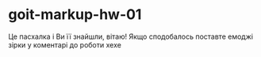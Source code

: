 # goit-markup-hw-01
Це пасхалка і Ви її знайшли, вітаю! Якщо сподобалось поставте емоджі зірки у коментарі до роботи хехе